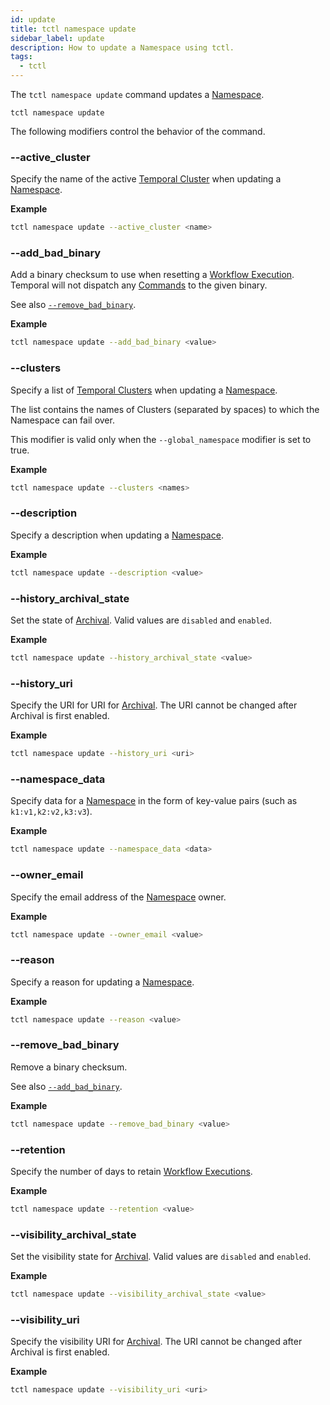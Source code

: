 ```yaml
---
id: update
title: tctl namespace update
sidebar_label: update
description: How to update a Namespace using tctl.
tags:
  - tctl
---
```


The `tctl namespace update` command updates a [Namespace](/concepts/what-is-a-namespace).

`tctl namespace update`

The following modifiers control the behavior of the command.

### --active_cluster

Specify the name of the active [Temporal Cluster](/concepts/what-is-a-temporal-cluster/) when updating a [Namespace](/concepts/what-is-a-namespace).

**Example**

```bash
tctl namespace update --active_cluster <name>
```

### --add_bad_binary

Add a binary checksum to use when resetting a [Workflow Execution](/concepts/what-is-a-workflow-execution).
Temporal will not dispatch any [Commands](/concepts/what-is-a-command) to the given binary.

See also [`--remove_bad_binary`](#--remove_bad_binary).

**Example**

```bash
tctl namespace update --add_bad_binary <value>
```

### --clusters

Specify a list of [Temporal Clusters](/concepts/what-is-a-temporal-cluster/) when updating a [Namespace](/concepts/what-is-a-namespace).

The list contains the names of Clusters (separated by spaces) to which the Namespace can fail over.

This modifier is valid only when the `--global_namespace` modifier is set to true.

**Example**

```bash
tctl namespace update --clusters <names>
```

### --description

Specify a description when updating a [Namespace](/concepts/what-is-a-namespace).

**Example**

```bash
tctl namespace update --description <value>
```

### --history_archival_state

Set the state of [Archival](/concepts/what-is-archival).
Valid values are `disabled` and `enabled`.

**Example**

```bash
tctl namespace update --history_archival_state <value>
```

### --history_uri

Specify the URI for URI for [Archival](/concepts/what-is-archival).
The URI cannot be changed after Archival is first enabled.

**Example**

```bash
tctl namespace update --history_uri <uri>
```

### --namespace_data

Specify data for a [Namespace](/concepts/what-is-a-namespace) in the form of key-value pairs (such as `k1:v1,k2:v2,k3:v3`).

**Example**

```bash
tctl namespace update --namespace_data <data>
```

### --owner_email

Specify the email address of the [Namespace](/concepts/what-is-a-namespace) owner.

**Example**

```bash
tctl namespace update --owner_email <value>
```

### --reason

Specify a reason for updating a [Namespace](/concepts/what-is-a-namespace).

**Example**

```bash
tctl namespace update --reason <value>
```

### --remove_bad_binary

Remove a binary checksum.

See also [`--add_bad_binary`](#--add_bad_binary).

**Example**

```bash
tctl namespace update --remove_bad_binary <value>
```

### --retention

Specify the number of days to retain [Workflow Executions](/concepts/what-is-a-workflow-execution).

**Example**

```bash
tctl namespace update --retention <value>
```

### --visibility_archival_state

Set the visibility state for [Archival](/concepts/what-is-archival).
Valid values are `disabled` and `enabled`.

**Example**

```bash
tctl namespace update --visibility_archival_state <value>
```

### --visibility_uri

Specify the visibility URI for [Archival](/concepts/what-is-archival).
The URI cannot be changed after Archival is first enabled.

**Example**

```bash
tctl namespace update --visibility_uri <uri>
```
